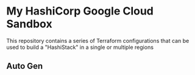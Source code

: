 # My HashiCorp Google Cloud Sandbox

This repository contains a series of Terraform configurations that can be used
to build a "HashiStack" in a single or multiple regions

## Auto Gen

<!-- BEGINNING OF PRE-COMMIT-TERRAFORM DOCS HOOK -->

<!-- END OF PRE-COMMIT-TERRAFORM DOCS HOOK -->
